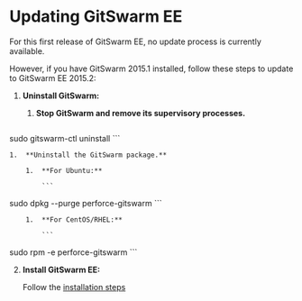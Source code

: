 # Updating GitSwarm EE

For this first release of GitSwarm EE, no update process is currently
available.

However, if you have GitSwarm 2015.1 installed, follow these steps to
update to GitSwarm EE 2015.2:

1.  **Uninstall GitSwarm:**

    1.  **Stop GitSwarm and remove its supervisory processes.**

        ```
sudo gitswarm-ctl uninstall
        ```

    1.  **Uninstall the GitSwarm package.**

        1.  **For Ubuntu:**

            ```
sudo dpkg --purge perforce-gitswarm
            ```

        1.  **For CentOS/RHEL:**

            ```
sudo rpm -e perforce-gitswarm
            ```

2.  **Install GitSwarm EE:**

    Follow the [installation steps](../install/README.md)
